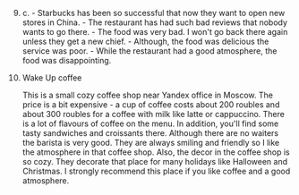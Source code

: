9.
    c.
        - Starbucks has been so successful that now they want to open new stores in China. 
        - The restaurant has had such bad reviews that nobody wants to go there.
        - The food was very bad. I won't go back there again unless they get a new chief.
        - Although, the food was delicious the service was poor.
        - While the restaurant had a good atmosphere, the food was disappointing.

10.
    Wake Up coffee

    This is a small cozy coffee shop near Yandex office in Moscow. The price is a bit expensive - a cup of coffee costs about 200 roubles and about 300 roubles for a coffee with milk like latte or cappucсino. There is a lot of flavours of coffee on the menu. In addition, you'll find some tasty sandwiches and croissants there. Although there are no waiters the barista is very good. They are always smiling and friendly so I like the atmosphere in that coffee shop. Also, the decor in the coffee shop is so cozy. They decorate that place for many holidays like Halloween and Christmas. I strongly recommend this place if you like coffee and a good atmosphere.